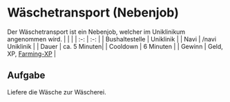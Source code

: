 # Wäschetransport (Nebenjob)
Der Wäschetransport ist ein Nebenjob, welcher im Uniklinikum angenommen wird.
| <!-- --> | <!-- --> |
| :-: | :-: |
| Bushaltestelle | Uniklinik |
| Navi | /navi Uniklinik |
| Dauer | ca. 5 Minuten|
| Cooldown | 6 Minuten |
| Gewinn | Geld, XP, [Farming-XP](/pages/skills/farming.md) |


## Aufgabe
Liefere die Wäsche zur Wäscherei.
